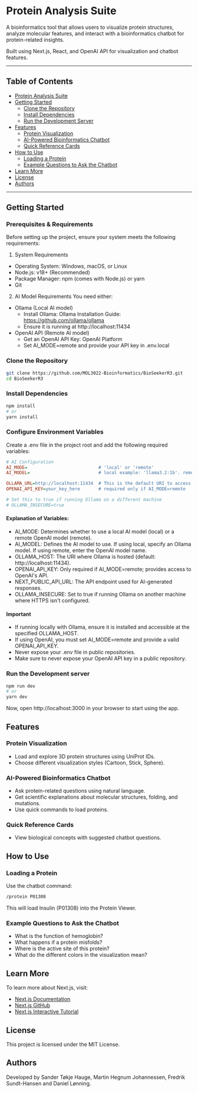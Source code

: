 # Protein Analysis Suite

A bioinformatics tool that allows users to visualize protein structures, analyze molecular features, and interact with a bioinformatics chatbot for protein-related insights. 

Built using Next.js, React, and OpenAI API for visualization and chatbot features.

---

## Table of Contents

- [Protein Analysis Suite](#protein-analysis-suite)
- [Getting Started](#getting-started)
  - [Clone the Repository](#clone-the-repository)
  - [Install Dependencies](#install-dependencies)
  - [Run the Development Server](#run-the-development-server)
- [Features](#features)
  - [Protein Visualization](#protein-visualization)
  - [AI-Powered Bioinformatics Chatbot](#ai-powered-bioinformatics-chatbot)
  - [Quick Reference Cards](#quick-reference-cards)
- [How to Use](#how-to-use)
  - [Loading a Protein](#loading-a-protein)
  - [Example Questions to Ask the Chatbot](#example-questions-to-ask-the-chatbot)
- [Learn More](#learn-more)
- [License](#license)
- [Authors](#authors)

---

## Getting Started

### Prerequisites & Requirements
Before setting up the project, ensure your system meets the following requirements:

1. System Requirements
- Operating System: Windows, macOS, or Linux
- Node.js: v18+ (Recommended)
- Package Manager: npm (comes with Node.js) or yarn
- Git

2. AI Model Requirements
You need either:
- Ollama (Local AI model)
  - Install Ollama: Ollama Installation Guide: https://github.com/ollama/ollama
  - Ensure it is running at http://localhost:11434
- OpenAI API (Remote AI model)
  - Get an OpenAI API Key: OpenAI Platform
  - Set AI_MODE=remote and provide your API key in .env.local

### Clone the Repository
```bash
git clone https://github.com/MOL3022-Bioinformatics/BioSeekerR3.git
cd BioSeekerR3
```

### Install Dependencies
```bash
npm install
# or
yarn install
```

### Configure Environment Variables
Create a .env file in the project root and add the following required variables:

```ini
# AI Configuration
AI_MODE=                           # 'local' or 'remote'
AI_MODEL=                          # local example: 'llama3.2:1b'. remote example: 'gpt-4o'.

OLLAMA_URL=http://localhost:11434  # This is the default URI to access Ollama
OPENAI_API_KEY=your_key_here       # required only if AI_MODE=remote

# Set this to true if running Ollama on a different machine
# OLLAMA_INSECURE=true
```

#### Explanation of Variables:
- AI_MODE: Determines whether to use a local AI model (local) or a remote OpenAI model (remote).
- AI_MODEL: Defines the AI model to use. If using local, specify an Ollama model. If using remote, enter the OpenAI model name.
- OLLAMA_HOST: The URI where Ollama is hosted (default: http://localhost:11434).
- OPENAI_API_KEY: Only required if AI_MODE=remote; provides access to OpenAI's API.
- NEXT_PUBLIC_API_URL: The API endpoint used for AI-generated responses.
- OLLAMA_INSECURE: Set to true if running Ollama on another machine where HTTPS isn't configured.

#### Important
- If running locally with Ollama, ensure it is installed and accessible at the specified OLLAMA_HOST.
- If using OpenAI, you must set AI_MODE=remote and provide a valid OPENAI_API_KEY.
- Never expose your .env file in public repositories.
- Make sure to never expose your OpenAI API key in a public repository.

### Run the Development server
```bash
npm run dev
# or
yarn dev
```
Now, open http://localhost:3000 in your browser to start using the app.

## Features
### Protein Visualization
* Load and explore 3D protein structures using UniProt IDs.
* Choose different visualization styles (Cartoon, Stick, Sphere).

### AI-Powered Bioinformatics Chatbot
* Ask protein-related questions using natural language.
* Get scientific explanations about molecular structures, folding, and mutations.
* Use quick commands to load proteins.

### Quick Reference Cards
* View biological concepts with suggested chatbot questions.

## How to Use
### Loading a Protein
Use the chatbot command:
```bash
/protein P01308
```

This will load Insulin (P01308) into the Protein Viewer.

### Example Questions to Ask the Chatbot
* What is the function of hemoglobin?
* What happens if a protein misfolds?
* Where is the active site of this protein?
* What do the different colors in the visualization mean?

## Learn More
To learn more about Next.js, visit:

- [Next.js Documentation](https://nextjs.org/docs)
- [Next.js GitHub](https://github.com/vercel/next.js)
- [Next.js Interactive Tutorial](https://nextjs.org/learn)

## License
This project is licensed under the MIT License.

## Authors
Developed by Sander Tøkje Hauge, Martin Hegnum Johannessen, Fredrik Sundt-Hansen and Daniel Lønning.